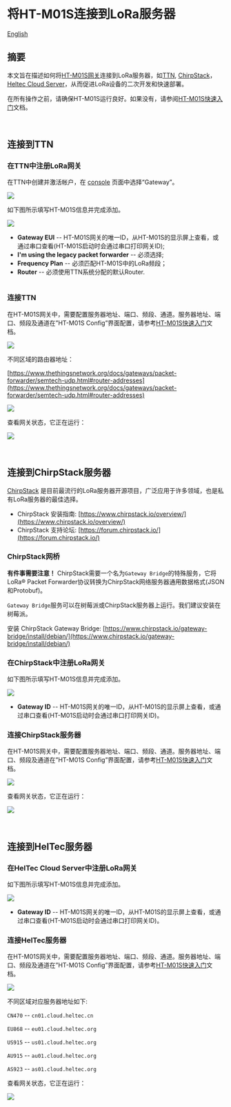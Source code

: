 # 将HT-M01S连接到LoRa服务器
[English](https://heltec-automation-docs.readthedocs.io/en/latest/gateway/ht-m01s/connect_to_server.html)

## 摘要

本文旨在描述如何将[HT-M01S网关](https://heltec.org/project/ht-m01s/)连接到LoRa服务器，如[TTN](https://www.thethingsnetwork.org/), [ChirpStack](https://www.chirpstack.io/)，[Heltec Cloud Server](http://cloud.heltec.org/)，从而促进LoRa设备的二次开发和快速部署。

在所有操作之前，请确保HT-M01S运行良好。如果没有，请参阅[HT-M01S快速入门](https://heltec-automation.readthedocs.io/zh_CN/latest/gateway/ht-m01s/quick_start.html)文档。

&nbsp;

## 连接到TTN

### 在TTN中注册LoRa网关

在TTN中创建并激活帐户，在 [console](https://console.thethingsnetwork.org/) 页面中选择“Gateway”。

![](img/connect_to_server/01.png)

如下图所示填写HT-M01S信息并完成添加。

![](img/connect_to_server/02.png)

- **Gateway EUI** -- HT-M01S网关的唯一ID，从HT-M01S的显示屏上查看，或通过串口查看(HT-M01S启动时会通过串口打印网关ID);
- **I'm using the legacy packet forwarder** -- 必须选择;
- **Frequency Plan** -- 必须匹配HT-M01S中的LoRa频段；
- **Router** -- 必须使用TTN系统分配的默认Router.

``` Tip:: 这四点是成功连接TTN的关键。

```

### 连接TTN

在HT-M01S网关中，需要配置服务器地址、端口、频段、通道。服务器地址、端口、频段及通道在”HT-M01S Config”界面配置，请参考[HT-M01S快速入门](https://heltec-automation.readthedocs.io/zh_CN/latest/gateway/ht-m01s/quick_start.html)文档。

![](img/connect_to_server/03.png)

不同区域的路由器地址：

[https://www.thethingsnetwork.org/docs/gateways/packet-forwarder/semtech-udp.html#router-addresses](https://www.thethingsnetwork.org/docs/gateways/packet-forwarder/semtech-udp.html#router-addresses)

![](img/connect_to_server/04.png)

查看网关状态，它正在运行：

![](img/connect_to_server/05.png)

&nbsp;

## 连接到ChirpStack服务器

[ChirpStack](https://www.chirpstack.io/) 是目前最流行的LoRa服务器开源项目，广泛应用于许多领域，也是私有LoRa服务器的最佳选择。

- ChirpStack 安装指南: [https://www.chirpstack.io/overview/](https://www.chirpstack.io/overview/)
- ChirpStack 支持论坛: [https://forum.chirpstack.io/](https://forum.chirpstack.io/)

### ChirpStack网桥

**有件事需要注意！** ChirpStack需要一个名为`Gateway Bridge`的特殊服务，它将LoRa® Packet Forwarder协议转换为ChirpStack网络服务器通用数据格式(JSON和Protobuf)。

`Gateway Bridge`服务可以在树莓派或ChirpStack服务器上运行。我们建议安装在树莓派。

安装 ChirpStack Gateway Bridge: [https://www.chirpstack.io/gateway-bridge/install/debian/](https://www.chirpstack.io/gateway-bridge/install/debian/)

### 在ChirpStack中注册LoRa网关

如下图所示填写HT-M01S信息并完成添加。

![](img/connect_to_server/06.png)

- **Gateway ID** -- HT-M01S网关的唯一ID，从HT-M01S的显示屏上查看，或通过串口查看(HT-M01S启动时会通过串口打印网关ID)。

### 连接ChirpStack服务器

在HT-M01S网关中，需要配置服务器地址、端口、频段、通道。服务器地址、端口、频段及通道在”HT-M01S Config”界面配置，请参考[HT-M01S快速入门](https://heltec-automation.readthedocs.io/zh_CN/latest/gateway/ht-m01s/quick_start.html)文档。

![](img/connect_to_server/03.png)

查看网关状态，它正在运行：

![](img/connect_to_server/07.png)

&nbsp;

## 连接到HelTec服务器

### 在HelTec Cloud Server中注册LoRa网关

如下图所示填写HT-M01S信息并完成添加。

![](img/connect_to_server/08.png)

- **Gateway ID** -- HT-M01S网关的唯一ID，从HT-M01S的显示屏上查看，或通过串口查看(HT-M01S启动时会通过串口打印网关ID)。

### 连接HelTec服务器

在HT-M01S网关中，需要配置服务器地址、端口、频段、通道。服务器地址、端口、频段及通道在”HT-M01S Config”界面配置，请参考[HT-M01S快速入门](https://heltec-automation.readthedocs.io/zh_CN/latest/gateway/ht-m01s/quick_start.html)文档。

![](img/connect_to_server/03.png)

不同区域对应服务器地址如下:

`CN470` --  `cn01.cloud.heltec.cn`

`EU868` --  `eu01.cloud.heltec.org`

`US915` --  `us01.cloud.heltec.org`

`AU915` --  `au01.cloud.heltec.org`

`AS923` --  `as01.cloud.heltec.org`

查看网关状态，它正在运行：

![](img/connect_to_server/09.png)